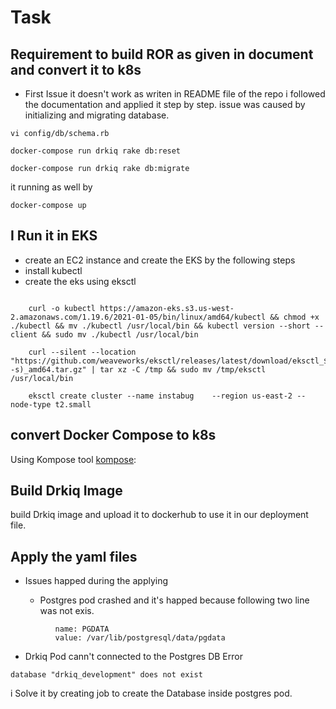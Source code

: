 # Task
## Requirement to build ROR as given in document and convert it to k8s 
* First Issue
it doesn't work as writen in README file of the repo 
i followed the documentation and applied it step by step. 
issue was caused by initializing and migrating database.
```
vi config/db/schema.rb

docker-compose run drkiq rake db:reset

docker-compose run drkiq rake db:migrate
```
it running as well by
```
docker-compose up 
```


## I Run it in EKS 
  * create an EC2 instance and create the EKS by the following steps 
  * install kubectl 
  * create the eks using eksctl 
```

    curl -o kubectl https://amazon-eks.s3.us-west-2.amazonaws.com/1.19.6/2021-01-05/bin/linux/amd64/kubectl && chmod +x ./kubectl && mv ./kubectl /usr/local/bin && kubectl version --short --client && sudo mv ./kubectl /usr/local/bin
    
    curl --silent --location "https://github.com/weaveworks/eksctl/releases/latest/download/eksctl_$(uname -s)_amd64.tar.gz" | tar xz -C /tmp && sudo mv /tmp/eksctl /usr/local/bin
    
    eksctl create cluster --name instabug    --region us-east-2 --node-type t2.small
```

## convert Docker Compose to k8s
Using Kompose tool [kompose](https://kompose.io/):

## Build Drkiq Image
build Drkiq image and upload it to dockerhub to use it in our deployment file.

## Apply the yaml files 
* Issues happed during the applying 
  
  * Postgres pod crashed and it's happed because following two line was not exis.
```
          name: PGDATA
          value: /var/lib/postgresql/data/pgdata
```
  * Drkiq Pod cann't connected to the Postgres DB 
 Error
 ```
 database "drkiq_development" does not exist
 ```
  i Solve it by creating job to create the Database inside postgres pod.
   
